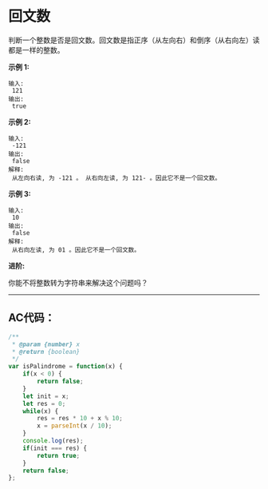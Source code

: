 # 回文数

判断一个整数是否是回文数。回文数是指正序（从左向右）和倒序（从右向左）读都是一样的整数。

**示例 1:**

```
输入:
 121
输出:
 true
```

**示例 2:**

```
输入:
 -121
输出:
 false
解释:
 从左向右读, 为 -121 。 从右向左读, 为 121- 。因此它不是一个回文数。

```

**示例 3:**

```
输入:
 10
输出:
 false
解释:
 从右向左读, 为 01 。因此它不是一个回文数。
```

**进阶:**

你能不将整数转为字符串来解决这个问题吗？

---

## AC代码：

```js
/**
 * @param {number} x
 * @return {boolean}
 */
var isPalindrome = function(x) {
    if(x < 0) {
        return false;
    }
    let init = x;
    let res = 0;
    while(x) {
        res = res * 10 + x % 10;
        x = parseInt(x / 10);
    }
    console.log(res);
    if(init === res) {
        return true;
    }
    return false;
};
```



